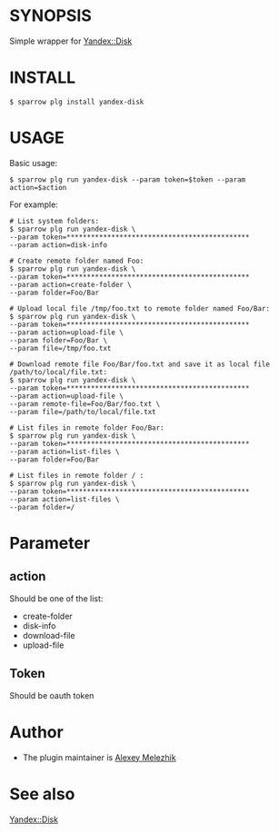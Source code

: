 # SYNOPSIS

Simple wrapper for [Yandex::Disk](https://metacpan.org/pod/Yandex::Disk)


# INSTALL

    $ sparrow plg install yandex-disk

# USAGE

Basic usage:

    $ sparrow plg run yandex-disk --param token=$token --param action=$action

For example:

    # List system folders:
    $ sparrow plg run yandex-disk \
    --param token=********************************************* 
    --param action=disk-info 

    # Create remote folder named Foo:
    $ sparrow plg run yandex-disk \
    --param token=********************************************* 
    --param action=create-folder \
    --param folder=Foo/Bar

    # Upload local file /tmp/foo.txt to remote folder named Foo/Bar:
    $ sparrow plg run yandex-disk \
    --param token=********************************************* 
    --param action=upload-file \
    --param folder=Foo/Bar \
    --param file=/tmp/foo.txt

    # Download remote file Foo/Bar/foo.txt and save it as local file /path/to/local/file.txt:
    $ sparrow plg run yandex-disk \
    --param token=********************************************* 
    --param action=upload-file \
    --param remote-file=Foo/Bar/foo.txt \
    --param file=/path/to/local/file.txt

    # List files in remote folder Foo/Bar:
    $ sparrow plg run yandex-disk \
    --param token=********************************************* 
    --param action=list-files \
    --param folder=Foo/Bar

    # List files in remote folder / :
    $ sparrow plg run yandex-disk \
    --param token=********************************************* 
    --param action=list-files \
    --param folder=/

# Parameter

## action

Should be one of the list:

- create-folder
- disk-info
- download-file
- upload-file


## Token

Should be oauth token

# Author

* The plugin maintainer is [Alexey Melezhik](https://github.com/melezhik/)

# See also

[Yandex::Disk](https://metacpan.org/pod/Yandex::Disk)



